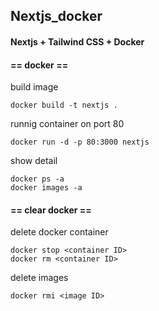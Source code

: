 ## Nextjs_docker

#### Nextjs + Tailwind CSS + Docker

#### == docker ==

build image 
```
docker build -t nextjs .
```

runnig container on port 80 
```
docker run -d -p 80:3000 nextjs
```

show detail
```
docker ps -a
docker images -a
```


#### == clear docker ==

delete docker container
```
docker stop <container ID>
docker rm <container ID>
```
delete images
```
docker rmi <image ID>
```